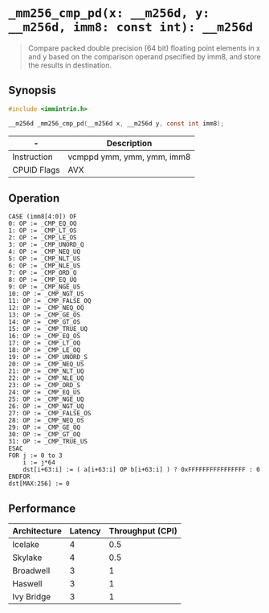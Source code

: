 `_mm256_cmp_pd(x: __m256d, y: __m256d, imm8: const int): __m256d`
=================================================================

> Compare packed double precision (64 bit) floating point elements in x and y based on the comparison operand psecified by imm8, and store the results in destination.

## Synopsis

```c
#include <immintrin.h>

__m256d _mm256_cmp_pd(__m256d x, __m256d y, const int imm8);
```

| -           | Description                |
| ----------- | -------------------------- |
| Instruction | vcmppd ymm, ymm, ymm, imm8 |
| CPUID Flags | AVX                        |

## Operation

```
CASE (imm8[4:0]) OF
0: OP := _CMP_EQ_OQ
1: OP := _CMP_LT_OS
2: OP := _CMP_LE_OS
3: OP := _CMP_UNORD_Q 
4: OP := _CMP_NEQ_UQ
5: OP := _CMP_NLT_US
6: OP := _CMP_NLE_US
7: OP := _CMP_ORD_Q
8: OP := _CMP_EQ_UQ
9: OP := _CMP_NGE_US
10: OP := _CMP_NGT_US
11: OP := _CMP_FALSE_OQ
12: OP := _CMP_NEQ_OQ
13: OP := _CMP_GE_OS
14: OP := _CMP_GT_OS
15: OP := _CMP_TRUE_UQ
16: OP := _CMP_EQ_OS
17: OP := _CMP_LT_OQ
18: OP := _CMP_LE_OQ
19: OP := _CMP_UNORD_S
20: OP := _CMP_NEQ_US
21: OP := _CMP_NLT_UQ
22: OP := _CMP_NLE_UQ
23: OP := _CMP_ORD_S
24: OP := _CMP_EQ_US
25: OP := _CMP_NGE_UQ 
26: OP := _CMP_NGT_UQ 
27: OP := _CMP_FALSE_OS 
28: OP := _CMP_NEQ_OS 
29: OP := _CMP_GE_OQ
30: OP := _CMP_GT_OQ
31: OP := _CMP_TRUE_US
ESAC
FOR j := 0 to 3
	i := j*64
	dst[i+63:i] := ( a[i+63:i] OP b[i+63:i] ) ? 0xFFFFFFFFFFFFFFFF : 0
ENDFOR
dst[MAX:256] := 0
```

## Performance

| Architecture | Latency | Throughput (CPI) |
| ------------ | ------- | ---------------- |
| Icelake      | 4       | 0.5              |
| Skylake      | 4       | 0.5              |
| Broadwell    | 3       | 1                |
| Haswell      | 3       | 1                |
| Ivy Bridge   | 3       | 1                |

